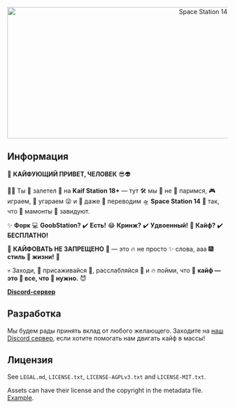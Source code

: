 <p align="center"> <img alt="Space Station 14" width="880" height="300" src="https://github.com/gomozigota-metacoop/kaif-station/blob/master/Resources/Textures/Kaif/Logo/icon.png"/></p>

## Информация
🌌 **КАЙФУЮЩИЙ ПРИВЕТ, ЧЕЛОВЕК** 😎👽

👨‍🚀 Ты 🍃 залетел 🚀 на **Kaif Station 18+** — тут 🛠️ мы 🌈 не 🚫 паримся, 🎮 играем, 🐸 угараем 😜 и 🐒 даже 🔨 переводим 🛸 **Space Station 14** 🌌 так, что 💬 мамонты 🦣 завидуют.

✨ **Форк** 💻 **GoobStation?** ✔️ **Есть!** 😂 **Кринж?** ✔️ **Удвоенный!** 🌮 **Кайф?** ✔️ **БЕСПЛАТНО!**

🥤 **КАЙФОВАТЬ НЕ ЗАПРЕЩЕНО** 🍔 — это 🔥 не просто ✨ слова, ааа 🎆 **стиль 🌟 жизни!** 🚀

💀 Заходи, 🌝 присаживайся 🌈, расслабляйся 🚀 и 🔥 пойми, что 🌌 **кайф — это 🍕 все, что 🐸 нужно.** 😈

[**Discord-сервер**](https://discord.gg/MT7hh9WHNG)

## Разработка

Мы будем рады принять вклад от любого желающего. Заходите на [наш Discord сервер](https://discord.gg/MT7hh9WHNG), если хотите помогать нам двигать кайф в массы!

## Лицензия

See `LEGAL.md`, `LICENSE.txt`, `LICENSE-AGPLv3.txt` and `LICENSE-MIT.txt`.

Assets can have their license and the copyright in the metadata file. [Example](https://github.com/space-wizards/space-station-14/blob/master/Resources/Textures/Objects/Tools/crowbar.rsi/meta.json).
